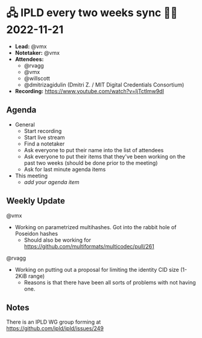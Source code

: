 # 🖧 IPLD every two weeks sync 🙌🏽 2022-11-21

- **Lead:** @vmx
- **Notetaker:** @vmx
- **Attendees:**
  - @rvagg
  - @vmx
  - @willscott
  - @dmitrizagidulin (Dmitri Z. / MIT Digital Credentials Consortium)
- **Recording:** https://www.youtube.com/watch?v=IjTctlmw9dI


## Agenda

- General
  - Start recording
  - Start live stream
  - Find a notetaker
  - Ask everyone to put their name into the list of attendees
  - Ask everyone to put their items that they've been working on the past two weeks (should be done prior to the meeting)
  - Ask for last minute agenda items
- This meeting
  - _add your agenda item_


## Weekly Update

@vmx
 - Working on parametrized multihashes. Got into the rabbit hole of Poseidon hashes
   - Should also be working for https://github.com/multiformats/multicodec/pull/261 

@rvagg
 - Working on putting out a proposal for limiting the identity CID size (1-2KiB range)
   - Reasons is that there have been all sorts of problems with not having one.



## Notes

<!-- After each call, the notetaker submits a PR to https://github.com/ipld/team-mgmt to store the notes on the meeting-notes folder -->


There is an IPLD WG group forming at https://github.com/ipld/ipld/issues/249
